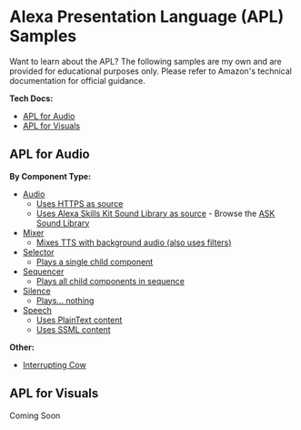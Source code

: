 # Alexa Presentation Language (APL) Samples

Want to learn about the APL? The following samples are my own and are provided for educational purposes only. Please refer to Amazon's technical documentation for official guidance.  

**Tech Docs:**
* [APL for Audio](https://developer.amazon.com/en-US/docs/alexa/alexa-presentation-language/apl-for-audio-reference.html)
* [APL for Visuals](https://developer.amazon.com/en-US/docs/alexa/alexa-presentation-language/understand-apl.html)

## APL for Audio
**By Component Type:**
* [Audio](https://developer.amazon.com/en-US/docs/alexa/alexa-presentation-language/apla-audio.html)
  * [Uses HTTPS as source](audio-https.json)
  * [Uses Alexa Skills Kit Sound Library as source](audio-soundbank.json) - Browse the [ASK Sound Library](https://developer.amazon.com/en-US/docs/alexa/custom-skills/ask-soundlibrary.html)
* [Mixer](https://developer.amazon.com/en-US/docs/alexa/alexa-presentation-language/apla-mixer.html)
  * [Mixes TTS with background audio (also uses filters)](mixer.json)
* [Selector](https://developer.amazon.com/en-US/docs/alexa/alexa-presentation-language/apla-selector.html)
  * [Plays a single child component](selector.json)
* [Sequencer](https://developer.amazon.com/en-US/docs/alexa/alexa-presentation-language/apla-sequencer.html)
  * [Plays all child components in sequence](sequencer.json)
* [Silence](https://developer.amazon.com/en-US/docs/alexa/alexa-presentation-language/apla-silence.html)
  * [Plays... nothing](silence.json)
* [Speech](https://developer.amazon.com/en-US/docs/alexa/alexa-presentation-language/apla-speech.html)
  * [Uses PlainText content](speech-plaintext.json)
  * [Uses SSML content](speech-ssml.json)

**Other:**
* [Interrupting Cow](interrupting-cow.json)

## APL for Visuals
Coming Soon
